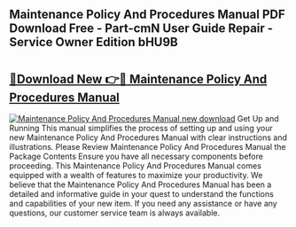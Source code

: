 ## Maintenance Policy And Procedures Manual PDF Download Free - Part-cmN User Guide Repair - Service Owner Edition bHU9B

# <h2><a href="http://bc22143.oget.top/?id=Maintenance+Policy+And+Procedures+Manual">🔗Download New 👉🔴 Maintenance Policy And Procedures Manual</a></h2>

[![Maintenance Policy And Procedures Manual new download](https://i.imgur.com/5g1atiW.png)](http://bc22143.oget.top/?id=Maintenance+Policy+And+Procedures+Manual)
Get Up and Running This manual simplifies the process of setting up and using your new Maintenance Policy And Procedures Manual with clear instructions and illustrations. Please Review Maintenance Policy And Procedures Manual the Package Contents Ensure you have all necessary components before proceeding. This Maintenance Policy And Procedures Manual comes equipped with a wealth of features to maximize your productivity. We believe that the Maintenance Policy And Procedures Manual has been a detailed and informative guide in your quest to understand the functions and capabilities of your new item. If you need any assistance or have any questions, our customer service team is always available.
